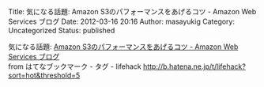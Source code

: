 Title: 気になる話題: Amazon S3のパフォーマンスをあげるコツ - Amazon Web Services ブログ
Date: 2012-03-16 20:16
Author: masayukig
Category: Uncategorized
Status: published

気になる話題: [Amazon S3のパフォーマンスをあげるコツ - Amazon Web
Services
ブログ](http://aws.typepad.com/aws_japan/2012/03/amazon-s3-performance-tips-tricks-.html)  
from はてなブックマーク - タグ - lifehack
<http://b.hatena.ne.jp/t/lifehack?sort=hot&threshold=5>

